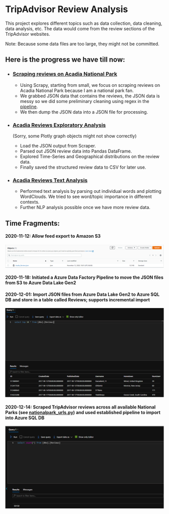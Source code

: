 # TripAdvisor Review Analysis
This project explores different topics such as data collection, data cleaning, data analysis, etc. The data would come from the review sections of the TripAdvisor websites.

Note: Because some data files are too large, they might not be committed.

## Here is the progress we have till now:

- ### [Scraping reviews on Acadia National Park](https://github.com/tonyychen/Projects/blob/master/Portfolio%20Projects/TripAdvisor/Scraper/Scraper/spiders/tripadvisor.py)
  - Using Scrapy, starting from small, we focus on scraping reviews on Acadia National Park because I am a national park fan.
  - We grabbed JSON data that contains the reviews, the JSON data is messy so we did some preliminary cleaning using regex in the [pipeline](https://github.com/tonyychen/Projects/blob/master/Portfolio%20Projects/TripAdvisor/Scraper/Scraper/pipelines.py).
  - We then dump the JSON data into a JSON file for processing.
  
- ### [Acadia Reviews Exploratory Analysis](https://nbviewer.jupyter.org/github/tonyychen/Projects/blob/master/Portfolio%20Projects/TripAdvisor/Notebooks/1.%20Acadia%20Reviews%20Exploratory%20Analysis.ipynb)
  (Sorry, some Plotly graph objects might not show correctly)
  - Load the JSON output from Scraper.
  - Parsed out JSON review data into Pandas DataFrame.
  - Explored Time-Series and Geographical distributions on the review data.
  - Finally saved the structured review data to CSV for later use.
  
- ### [Acadia Reviews Text Analysis](https://nbviewer.jupyter.org/github/tonyychen/Projects/blob/master/Portfolio%20Projects/TripAdvisor/Notebooks/2.%20Acadia%20Reviews%20Text%20Analysis.ipynb)
  - Performed text analysis by parsing out individual words and plotting WordClouds. We tried to see word/topic importance in different contexts.
  - Further NLP analysis possible once we have more review data.

## Time Fragments:

#### 2020-11-12: Allow feed export to Amazon S3
![S3 Snapshot](https://github.com/tonyychen/Projects/blob/master/Portfolio%20Projects/TripAdvisor/Snapshots/S3%20Snapshot.PNG)

#### 2020-11-18: Initiated a Azure Data Factory Pipeline to move the JSON files from S3 to Azure Data Lake Gen2

#### 2020-12-01: Import JSON files from Azure Data Lake Gen2 to Azure SQL DB and store in a table called Reviews; supports incremental import
![SELECT Reviews Snapshot](https://github.com/tonyychen/Projects/blob/master/Portfolio%20Projects/TripAdvisor/Snapshots/SELECT%20Reviews%20Snapshot.PNG)

#### 2020-12-14: Scraped TripAdvisor reviews across all available National Parks (see [nationalpark_urls.py](https://github.com/tonyychen/Projects/blob/master/Portfolio%20Projects/TripAdvisor/Scraper/Scraper/spiders/nationalpark_urls.py)) and used established pipeline to import into Azure SQL DB
![SELECT All Reviews Count Snapshot](https://github.com/tonyychen/Projects/blob/master/Portfolio%20Projects/TripAdvisor/Snapshots/SELECT%20All%20Reviews%20Count%20Snapshot.PNG)